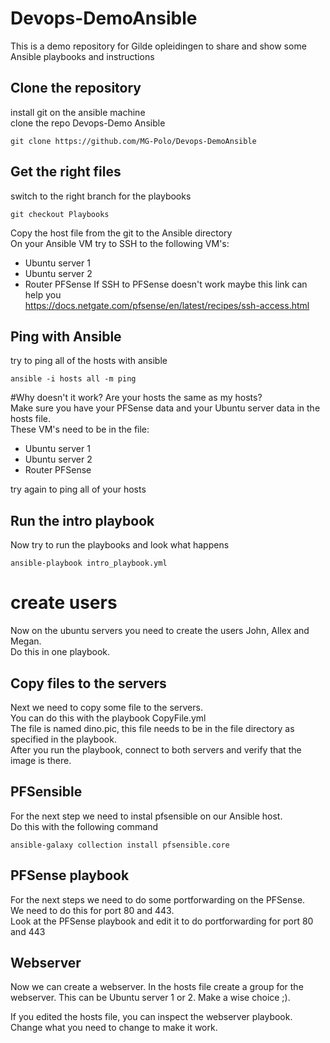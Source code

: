 # Devops-DemoAnsible
This is a demo repository for Gilde opleidingen to share and show some Ansible playbooks and instructions

## Clone the repository
install git on the ansible machine<br/> 
clone the repo Devops-Demo Ansible
```
git clone https://github.com/MG-Polo/Devops-DemoAnsible
```

## Get the right files
switch to the right branch for the playbooks
```
git checkout Playbooks
```

Copy the host file from the git to the Ansible directory<br/> 
On your Ansible VM try to SSH to the following VM's:
  - Ubuntu server 1
  - Ubuntu server 2
  - Router PFSense
If SSH to PFSense doesn't work maybe this link can help you<br/> 
https://docs.netgate.com/pfsense/en/latest/recipes/ssh-access.html

## Ping with Ansible
try to ping all of the hosts with ansible<br/> 
```
ansible -i hosts all -m ping
```

#Why doesn't it work? 
Are your hosts the same as my hosts?<br/> 
Make sure you have your PFSense data and your Ubuntu server data in the hosts file.<br/> 
These VM's need to be in the file:
  - Ubuntu server 1
  - Ubuntu server 2
  - Router PFSense

try again to ping all of your hosts<br/> 

## Run the intro playbook
Now try to run the playbooks and look what happens
```
ansible-playbook intro_playbook.yml
```
# create users
Now on the ubuntu servers you need to create the users John, Allex and Megan.<br/> 
Do this in one playbook.

## Copy files to the servers
Next we need to copy some file to the servers.<br/> 
You can do this with the playbook CopyFile.yml<br/> 
The file is named dino.pic, this file needs to be in the file directory as specified in the playbook.<br/> 
After you run the playbook, connect to both servers and verify that the image is there.<br/> 

## PFSensible
For the next step we need to instal pfsensible on our Ansible host.<br/> 
Do this with the following command
```
ansible-galaxy collection install pfsensible.core
```

## PFSense playbook
For the next steps we need to do some portforwarding on the PFSense.<br/>
We need to do this for port 80 and 443.<br/> 
Look at the PFSense playbook and edit it to do portforwarding for port 80 and 443

## Webserver
Now we can create a webserver.
In the hosts file create a group for the webserver. 
This can be Ubuntu server 1 or 2. Make a wise choice ;).

If you edited the hosts file, you can inspect the webserver playbook.
Change what you need to change to make it work.


